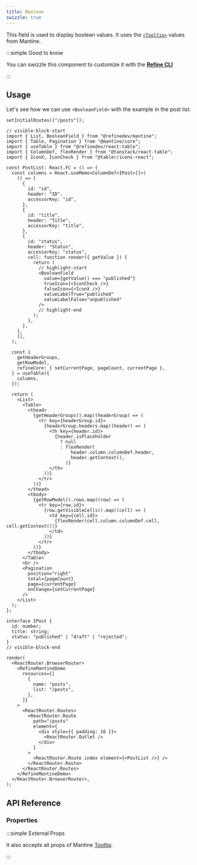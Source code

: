 ```yaml
---
title: Boolean
swizzle: true
---
```


This field is used to display boolean values. It uses the [`<Tooltip>`](https://mantine.dev/core/tooltip) values from Mantine.

:::simple Good to know

You can swizzle this component to customize it with the [**Refine CLI**](/docs/packages/list-of-packages)

:::

## Usage

Let's see how we can use `<BooleanField>` with the example in the post list.

```tsx live url=http://localhost:3000/posts previewHeight=420px hideCode
setInitialRoutes(["/posts"]);

// visible-block-start
import { List, BooleanField } from "@refinedev/mantine";
import { Table, Pagination } from "@mantine/core";
import { useTable } from "@refinedev/react-table";
import { ColumnDef, flexRender } from "@tanstack/react-table";
import { IconX, IconCheck } from "@tabler/icons-react";

const PostList: React.FC = () => {
  const columns = React.useMemo<ColumnDef<IPost>[]>(
    () => [
      {
        id: "id",
        header: "ID",
        accessorKey: "id",
      },
      {
        id: "title",
        header: "Title",
        accessorKey: "title",
      },
      {
        id: "status",
        header: "Status",
        accessorKey: "status",
        cell: function render({ getValue }) {
          return (
            // highlight-start
            <BooleanField
              value={getValue() === "published"}
              trueIcon={<IconCheck />}
              falseIcon={<IconX />}
              valueLabelTrue="published"
              valueLabelFalse="unpublished"
            />
            // highlight-end
          );
        },
      },
    ],
    [],
  );

  const {
    getHeaderGroups,
    getRowModel,
    refineCore: { setCurrentPage, pageCount, currentPage },
  } = useTable({
    columns,
  });

  return (
    <List>
      <Table>
        <thead>
          {getHeaderGroups().map((headerGroup) => (
            <tr key={headerGroup.id}>
              {headerGroup.headers.map((header) => (
                <th key={header.id}>
                  {header.isPlaceholder
                    ? null
                    : flexRender(
                        header.column.columnDef.header,
                        header.getContext(),
                      )}
                </th>
              ))}
            </tr>
          ))}
        </thead>
        <tbody>
          {getRowModel().rows.map((row) => (
            <tr key={row.id}>
              {row.getVisibleCells().map((cell) => (
                <td key={cell.id}>
                  {flexRender(cell.column.columnDef.cell, cell.getContext())}
                </td>
              ))}
            </tr>
          ))}
        </tbody>
      </Table>
      <br />
      <Pagination
        position="right"
        total={pageCount}
        page={currentPage}
        onChange={setCurrentPage}
      />
    </List>
  );
};

interface IPost {
  id: number;
  title: string;
  status: "published" | "draft" | "rejected";
}
// visible-block-end

render(
  <ReactRouter.BrowserRouter>
    <RefineMantineDemo
      resources={[
        {
          name: "posts",
          list: "/posts",
        },
      ]}
    >
      <ReactRouter.Routes>
        <ReactRouter.Route
          path="/posts"
          element={
            <div style={{ padding: 16 }}>
              <ReactRouter.Outlet />
            </div>
          }
        >
          <ReactRouter.Route index element={<PostList />} />
        </ReactRouter.Route>
      </ReactRouter.Routes>
    </RefineMantineDemo>
  </ReactRouter.BrowserRouter>,
);
```

## API Reference

### Properties

<PropsTable module="@refinedev/mantine/BooleanField" title-description="The text shown in the tooltip" title-default="`value` ? `valueLabelTrue` : `valueLabelFalse`" trueIcon-default="[`<IconCheck />`](https://tabler-icons.io/i/check)" falseIcon-default="[`<IconX />`](https://tabler-icons.io/i/x)" />

:::simple External Props

It also accepts all props of Mantine [Tooltip](https://mantine.dev/core/tooltip?t=props).

:::
